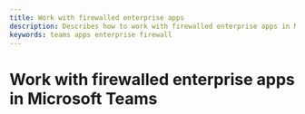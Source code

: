 ```yaml
---
title: Work with firewalled enterprise apps
description: Describes how to work with firewalled enterprise apps in Microsoft Teams
keywords: teams apps enterprise firewall
---
```


# Work with firewalled enterprise apps in Microsoft Teams
